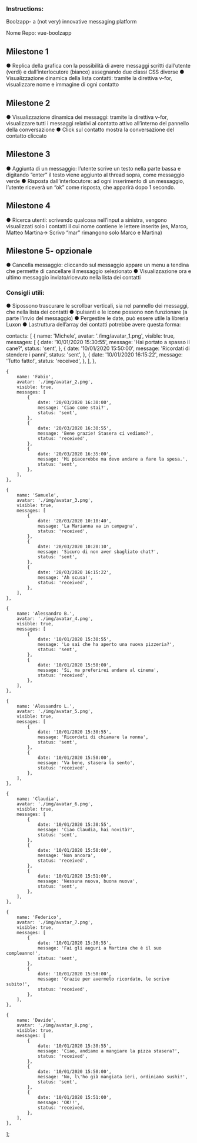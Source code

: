 ### Instructions:
Boolzapp- a (not very) innovative messaging platform

 Nome Repo: vue-boolzapp

## Milestone 1
 ● Replica della grafica con la possibilità di avere messaggi scritti dall’utente (verdi) e dall’interlocutore (bianco) assegnando due classi CSS diverse
 ● Visualizzazione dinamica della lista contatti: tramite la direttiva v-for, visualizzare nome e immagine di ogni contatto

## Milestone 2
 ● Visualizzazione dinamica dei messaggi: tramite la direttiva v-for, visualizzare tutti i messaggi relativi al contatto attivo all’interno del pannello della conversazione
 ● Click sul contatto mostra la conversazione del contatto cliccato

## Milestone 3
 ● Aggiunta di un messaggio: l’utente scrive un testo nella parte bassa e digitando “enter” il testo viene aggiunto al thread sopra, come messaggio verde
 ● Risposta dall’interlocutore: ad ogni inserimento di un messaggio, l’utente riceverà un “ok” come risposta, che apparirà dopo 1 secondo.

## Milestone 4
 ● Ricerca utenti: scrivendo qualcosa nell’input a sinistra, vengono visualizzati solo i contatti il cui nome contiene le lettere inserite (es, Marco, Matteo Martina-> Scrivo “mar” rimangono solo Marco e Martina)

## Milestone 5- opzionale
 ● Cancella messaggio: cliccando sul messaggio appare un menu a tendina che permette di cancellare il messaggio selezionato
 ● Visualizzazione ora e ultimo messaggio inviato/ricevuto nella lista dei contatti


### Consigli utili:
 ● Sipossono trascurare le scrollbar verticali, sia nel pannello dei messaggi, che nella lista dei contatti
 ● Ipulsanti e le icone possono non funzionare (a parte l’invio del messaggio)
 ● Pergestire le date, può essere utile la libreria Luxon
 ● Lastruttura dell’array dei contatti potrebbe avere questa forma:

 contacts: [
    {
        name: 'Michele',
        avatar: './img/avatar_1.png',
        visible: true,
        messages: [
            {
                date: '10/01/2020 15:30:55',
                message: 'Hai portato a spasso il cane?',
                status: 'sent',
            },
            {
                date: '10/01/2020 15:50:00',
                message: 'Ricordati di stendere i panni',
                status: 'sent',
            },
            {
                date: '10/01/2020 16:15:22',
                message: 'Tutto fatto!',
                status: 'received',
            },
        ],
    },

    {
        name: 'Fabio',
        avatar: './img/avatar_2.png',
        visible: true,
        messages: [
            {
                date: '20/03/2020 16:30:00',
                message: 'Ciao come stai?',
                status: 'sent',
            },
            {
                date: '20/03/2020 16:30:55',
                message: 'Bene grazie! Stasera ci vediamo?',
                status: 'received',
            },
            {
                date: '20/03/2020 16:35:00',
                message: 'Mi piacerebbe ma devo andare a fare la spesa.',
                status: 'sent',
            },
        ],
    },

    {
        name: 'Samuele',
        avatar: './img/avatar_3.png',
        visible: true,
        messages: [
            {
                date: '28/03/2020 10:10:40',
                message: 'La Marianna va in campagna',
                status: 'received',
            },
            {
                date: '28/03/2020 10:20:10',
                message: 'Sicuro di non aver sbagliato chat?',
                status: 'sent',
            },
            {
                date: '28/03/2020 16:15:22',
                message: 'Ah scusa!',
                status: 'received',
            },
        ],
    },
    
    {
        name: 'Alessandro B.',
        avatar: './img/avatar_4.png',
        visible: true,
        messages: [
            {
                date: '10/01/2020 15:30:55',
                message: 'Lo sai che ha aperto una nuova pizzeria?',
                status: 'sent',
            },
            {
                date: '10/01/2020 15:50:00',
                message: 'Si, ma preferirei andare al cinema',
                status: 'received',
            },
        ],
    },

    {      
        name: 'Alessandro L.',
        avatar: './img/avatar_5.png',
        visible: true,
        messages: [
            {
                date: '10/01/2020 15:30:55',
                message: 'Ricordati di chiamare la nonna',
                status: 'sent',
            },
            {
                date: '10/01/2020 15:50:00',
                message: 'Va bene, stasera la sento',
                status: 'received',
            },
        ],
    },

    {
        name: 'Claudia',
        avatar: './img/avatar_6.png',
        visible: true,
        messages: [
            {
                date: '10/01/2020 15:30:55',
                message: 'Ciao Claudia, hai novità?',
                status: 'sent',
            },
            {
                date: '10/01/2020 15:50:00',
                message: 'Non ancora',
                status: 'received',
            },
            {
                date: '10/01/2020 15:51:00',
                message: 'Nessuna nuova, buona nuova',
                status: 'sent',
            },
        ],
    },

    {
        name: 'Federico',
        avatar: './img/avatar_7.png',
        visible: true,
        messages: [
            {
                date: '10/01/2020 15:30:55',
                message: 'Fai gli auguri a Martina che è il suo compleanno!',
                status: 'sent',
            },
            {
                date: '10/01/2020 15:50:00',
                message: 'Grazie per avermelo ricordato, le scrivo subito!',
                status: 'received',
            },
        ],
    },

    {
        name: 'Davide',
        avatar: './img/avatar_8.png',
        visible: true,
        messages: [
            {
                date: '10/01/2020 15:30:55',
                message: 'Ciao, andiamo a mangiare la pizza stasera?',
                status: 'received',
            },
            {
                date: '10/01/2020 15:50:00',
                message: 'No, l\'ho già mangiata ieri, ordiniamo sushi!',
                status: 'sent',
            },
            {
                date: '10/01/2020 15:51:00',
                message: 'OK!!',
                status: 'received,
            },
        ],
    },
 ];